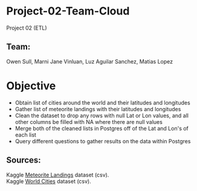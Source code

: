 # Project-02-Team-Cloud
Project 02 (ETL)

## Team:
Owen Sull,
Marni Jane Vinluan,
Luz Aguilar Sanchez,
Matias Lopez

# Objective 
* Obtain list of cities around the world and their latitudes and longitudes
* Gather list of meteorite landings with their latitudes and longitudes
* Clean the dataset to drop any rows with null Lat or Lon values, and all other columns be filled with NA where there are null values
* Merge both of the cleaned lists in Postgres off of the Lat and Lon's of each list
* Query different questions to gather results on the data within Postgres

## Sources:
Kaggle [Meteorite Landings](https://www.kaggle.com/datasets/nasa/meteorite-landings) dataset (csv). <br>
Kaggle [World Cities](https://www.kaggle.com/datasets/harrywang/world-cities) dataset (csv).
